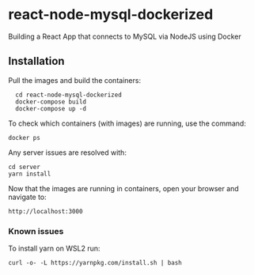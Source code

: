 # react-node-mysql-dockerized
Building a React App that connects to MySQL via NodeJS using Docker

## Installation
Pull the images and build the containers:
```
  cd react-node-mysql-dockerized
  docker-compose build
  docker-compose up -d
```
 To check which containers (with images) are running, use the command:
 ```
 docker ps
 ```
Any server issues are resolved with:
```
cd server
yarn install
```
Now that the images are running in containers, open your browser and navigate to: 
```
http://localhost:3000
```

### Known issues
To install yarn on WSL2 run:
```
curl -o- -L https://yarnpkg.com/install.sh | bash
```